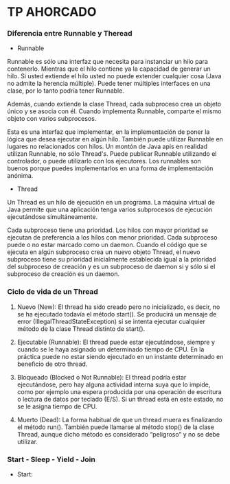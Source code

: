 # TP AHORCADO
### Diferencia entre Runnable y Theread
- Runnable

Runnable es sólo una interfaz que necesita para instanciar un hilo para contenerlo. Mientras que el hilo contiene ya la capacidad de generar un hilo. Si usted extiende el hilo usted no puede extender cualquier cosa (Java no admite la herencia múltiple). Puede tener múltiples interfaces en una clase, por lo tanto podría tener Runnable.

Además, cuando extiende la clase Thread, cada subproceso crea un objeto único y se asocia con él. Cuando implementa Runnable, comparte el mismo objeto con varios subprocesos.

Esta es una interfaz que implementar, en la implementación de poner la lógica que desea ejecutar en algún hilo. También puede utilizar Runnable en lugares no relacionados con hilos. Un montón de Java apis en realidad utilizan Runnable, no sólo Thread's. Puede publicar Runnable utilizando el controlador, o puede utilizarlo con los ejecutores. Los runnables son buenos porque puedes implementarlos en una forma de implementación anónima.

- Thread

Un Thread es un hilo de ejecución en un programa. La máquina virtual de Java permite que una aplicación tenga varios subprocesos de ejecución ejecutándose simultáneamente.

Cada subproceso tiene una prioridad. Los hilos con mayor prioridad se ejecutan de preferencia a los hilos con menor prioridad. Cada subproceso puede o no estar marcado como un daemon. Cuando el código que se ejecuta en algún subproceso crea un nuevo objeto Thread, el nuevo subproceso tiene su prioridad inicialmente establecida igual a la prioridad del subproceso de creación y es un subproceso de daemon si y sólo si el subproceso de creación es un daemon.

### Ciclo de vida de un Thread

1. Nuevo (New): El thread ha sido creado pero no inicializado, es decir, no se ha ejecutado todavía el método start(). Se producirá un mensaje de error (IllegalThreadStateException) si se intenta ejecutar cualquier método de la clase Thread distinto de start().

2. Ejecutable (Runnable): El thread puede estar ejecutándose, siempre y cuando se le haya asignado un determinado tiempo de CPU. En la práctica puede no estar siendo ejecutado en un instante determinado en beneficio de otro thread.

3. Bloqueado (Blocked o Not Runnable): El thread podría estar ejecutándose, pero hay alguna actividad interna suya que lo impide, como por ejemplo una espera producida por una operación de escritura o lectura de datos por teclado (E/S). Si un thread está en este estado, no se le asigna tiempo de CPU.

4. Muerto (Dead): La forma habitual de que un thread muera es finalizando el método run(). También puede llamarse al método stop() de la clase Thread, aunque dicho método es considerado “peligroso” y no se debe utilizar.


### Start - Sleep - Yield - Join
- Start: 
